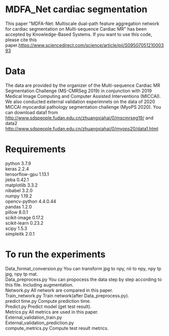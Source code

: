 # MDFA_Net cardiac segmentation
This paper "MDFA-Net: Multiscale dual-path feature aggregation network for cardiac segmentation on Multi-sequence Cardiac MR" has been accepted by Knowledge-Based Systems. If you want to use this code, please cite this paper.https://www.sciencedirect.com/science/article/pii/S0950705121000393

# Data 
The data are provided by the organizer of the Multi-sequence Cardiac MR Segmentation Challenge (MS-CMRSeg 2019) in conjunction with 2019 Medical Image Computing and Computer Assisted Interventions (MICCAI). We also conducted external validation experimnets on the data of 2020 MICCAI myocardial pathology segmentation challenge (MyoPS 2020).  You can download data1 from http://www.sdspeople.fudan.edu.cn/zhuangxiahai/0/mscmrseg19/ and data2 http://www.sdspeople.fudan.edu.cn/zhuangxiahai/0/myops20/data1.html

# Requirements
python	3.7.9	 
keras	2.2.4	  
tensorflow-gpu	1.13.1  
jieba	0.42.1	  
matplotlib	3.3.2  	
nibabel	3.2.0	  
numpy	1.19.2	  
opencv-python	4.4.0.44	  
pandas	1.2.0	  
pillow	8.0.1	    
scikit-image	0.17.2	  
scikit-learn	0.23.2  	
scipy	1.5.3  	
simpleitk	2.0.1	  

# To run the experiments
Data_format_conversion.py  You can transform jpg to npy, nii to npy, npy tp jpg, npy tp mat.  
Data_preprocess.py   You can propocess the data step by step according to this file. Including augmentation.  
Network.py   All network are compared in this paper.  
Train_network.py   Train network(after Data_preprocess.py).  
predict time.py   Compute prediction time.  
Predict.py   Predict model (get test result).  
Metrics.py   All metrics are used in this paper.  
External_validation_train.py    
External_validation_prediction.py  
compute_metrics.py   Compute test result metrics.  




